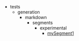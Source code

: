 - tests
    - generation
        - markdown
            - segments
                - experimental
                    - [mySegment1](tests/generation/markdown/segments/experimental/mySegment1.md)
